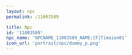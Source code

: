 ```yaml
---
layout: npc
permalink: /11003589

title: Npc
id: '11003589'
npc_name: 'NPCNAME_11003589_NAME:[F]Timaion01'
icon_url: 'portrait/npc/dummy_p.png'
---
```

